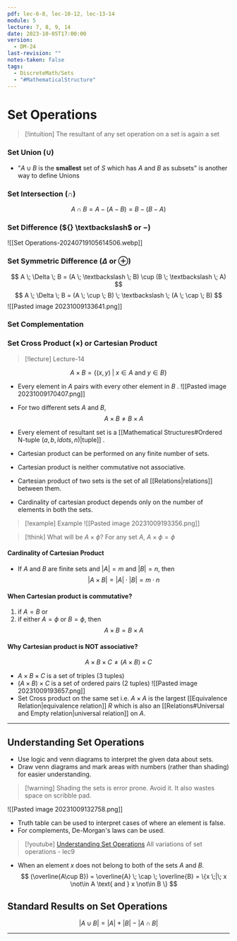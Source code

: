 ```yaml
---
pdf: lec-6-8, lec-10-12, lec-13-14
module: 5
lecture: 7, 8, 9, 14
date: 2023-10-05T17:00:00
version:
  - DM-24
last-revision: ""
notes-taken: false
tags:
  - DiscreteMath/Sets
  - "#MathematicalStructure"
---
```

# Set Operations

> [!intuition] The resultant of any set operation on a set is again a set

### Set Union ($\cup$)
- "$A \cup B$ is the **smallest** set of $S$ which has $A$ and $B$ as subsets" is another way to define Unions

### Set Intersection ($\cap {}$)

$$
A \; \cap \; B = A - (A - B) = B - (B - A) 
$$

### Set Difference (${} \textbackslash$ or $-$)


![[Set Operations-20240719105614506.webp]]

### Set Symmetric Difference ($\Delta$ or $\oplus$)
$$
A \; \Delta \; B = (A \; \textbackslash \; B) \cup (B \; \textbackslash \; A)
$$
$$
A \; \Delta \; B = (A \; \cup \; B) \; \textbackslash \; (A \; \cap \; B)
$$
![[Pasted image 20231009133641.png]]

### Set Complementation


### Set Cross Product ($\times$) or Cartesian Product

> [!lecture] Lecture-14

$$
A \times B = \{ (x, y) \; | \; x \in A \text{ and } y \in B\}
$$
- Every element in $A$ pairs with every other element in $B$ .
![[Pasted image 20231009170407.png]]
- For two different sets $A$ and $B$,
$$
A \times B \not= B \times A
$$

- Every element of resultant set is a [[Mathematical Structures#Ordered N-tuple $(a, b, ldots, n)$|tuple]] . 
- Cartesian product can be performed on any finite number of sets.
- Cartesian product is neither commutative not associative.
- Cartesian product of two sets is the set of all [[Relations|relations]] between them.
- Cardinality of cartesian product depends only on the number of elements in both the sets.

> [!example] Example
> ![[Pasted image 20231009193356.png]]


> [!think] What will be $A \times \phi$?
> For any set $A$, $A \times \phi = \phi$ 

#### Cardinality of Cartesian Product
- If $A$ and $B$ are finite sets and $|A| = m$ and $|B| = n$, then
$$
|A \times B| = |A| \cdot |B| = m \cdot n
$$

#### When Cartesian product is commutative?

1. if $A = B$ or 
2. if either $A = \phi$ or $B = \phi$, then
$$
A \times B = B \times A
$$

#### Why Cartesian product is NOT associative?
$$A \times B \times C \not= (A \times B) \times C$$
- $A \times B \times C$ is a set of triples (3 tuples)
- $(A \times B) \times C$ is a set of ordered pairs (2 tuples)
![[Pasted image 20231009193657.png]]
- Set Cross product on the same set i.e. $A \times A$ is the largest [[Equivalence Relation|equivalence relation]] $R$ which is also an [[Relations#Universal and Empty relation|universal relation]] on $A$.

----
## Understanding Set Operations
- Use logic and venn diagrams to interpret the given data about sets.
- Draw venn diagrams and mark areas with numbers (rather than shading) for easier understanding.
> [!warning] Shading the sets is error prone. Avoid it. It also wastes space on scribble pad.

![[Pasted image 20231009132758.png]]

- Truth table can be used to interpret cases of where an element is false.
- For complements, De-Morgan's laws can be used.

> [!youtube]  [Understanding Set Operations](https://www.youtube.com/watch?v=oAbWQomIEbU)
> All variations of set operations - lec9

- When an element $x$ does not belong to both of the sets $A$ and $B$.
$$
(\overline{A\cup B}) = \overline{A} \; \cap \; \overline{B} = \{x \;|\; x \not\in A \text{ and } x \not\in B \}
$$

## Standard Results on Set Operations
$$
|A \cup B| = |A| + |B| - |A \cap B| 
$$

---
